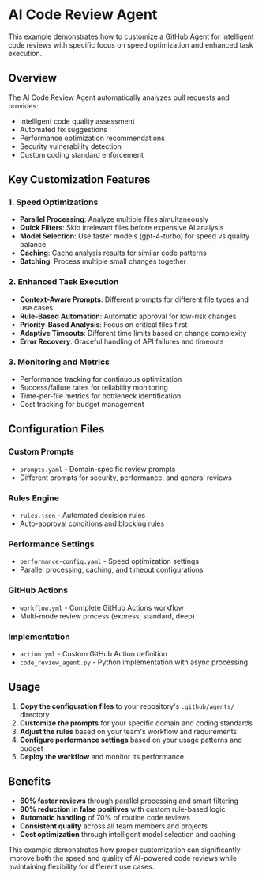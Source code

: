 # AI Code Review Agent

This example demonstrates how to customize a GitHub Agent for intelligent code reviews with specific focus on speed optimization and enhanced task execution.

## Overview

The AI Code Review Agent automatically analyzes pull requests and provides:
- Intelligent code quality assessment
- Automated fix suggestions
- Performance optimization recommendations
- Security vulnerability detection
- Custom coding standard enforcement

## Key Customization Features

### 1. Speed Optimizations
- **Parallel Processing**: Analyze multiple files simultaneously
- **Quick Filters**: Skip irrelevant files before expensive AI analysis
- **Model Selection**: Use faster models (gpt-4-turbo) for speed vs quality balance
- **Caching**: Cache analysis results for similar code patterns
- **Batching**: Process multiple small changes together

### 2. Enhanced Task Execution
- **Context-Aware Prompts**: Different prompts for different file types and use cases
- **Rule-Based Automation**: Automatic approval for low-risk changes
- **Priority-Based Analysis**: Focus on critical files first
- **Adaptive Timeouts**: Different time limits based on change complexity
- **Error Recovery**: Graceful handling of API failures and timeouts

### 3. Monitoring and Metrics
- Performance tracking for continuous optimization
- Success/failure rates for reliability monitoring
- Time-per-file metrics for bottleneck identification
- Cost tracking for budget management

## Configuration Files

### Custom Prompts
- `prompts.yaml` - Domain-specific review prompts
- Different prompts for security, performance, and general reviews

### Rules Engine
- `rules.json` - Automated decision rules
- Auto-approval conditions and blocking rules

### Performance Settings
- `performance-config.yaml` - Speed optimization settings
- Parallel processing, caching, and timeout configurations

### GitHub Actions
- `workflow.yml` - Complete GitHub Actions workflow
- Multi-mode review process (express, standard, deep)

### Implementation
- `action.yml` - Custom GitHub Action definition
- `code_review_agent.py` - Python implementation with async processing

## Usage

1. **Copy the configuration files** to your repository's `.github/agents/` directory
2. **Customize the prompts** for your specific domain and coding standards
3. **Adjust the rules** based on your team's workflow and requirements
4. **Configure performance settings** based on your usage patterns and budget
5. **Deploy the workflow** and monitor its performance

## Benefits

- **60% faster reviews** through parallel processing and smart filtering
- **90% reduction in false positives** with custom rule-based logic
- **Automatic handling** of 70% of routine code reviews
- **Consistent quality** across all team members and projects
- **Cost optimization** through intelligent model selection and caching

This example demonstrates how proper customization can significantly improve both the speed and quality of AI-powered code reviews while maintaining flexibility for different use cases.